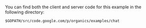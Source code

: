 You can find both the client and server code for this example in the following directory:

`$GOPATH/src/code.google.com/p/organics/examples/chat`